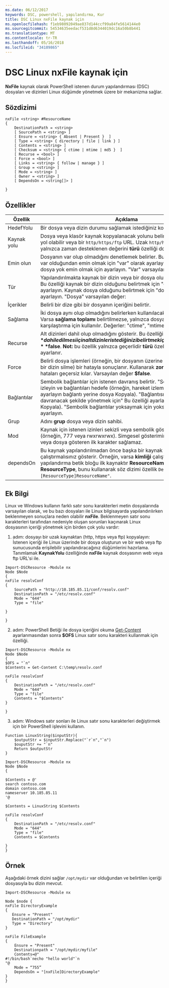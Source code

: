 ```yaml
---
ms.date: 06/12/2017
keywords: DSC, powershell, yapılandırma, Kur
title: DSC Linux nxFile kaynak için
ms.openlocfilehash: f1eb98092049ae837d144ccf99a84fe5614144e0
ms.sourcegitcommit: 54534635eedacf531d8d6344019dc16a50b8b441
ms.translationtype: MT
ms.contentlocale: tr-TR
ms.lasthandoff: 05/16/2018
ms.locfileid: "34189865"
---
```

# <a name="dsc-for-linux-nxfile-resource"></a>DSC Linux nxFile kaynak için

**NxFile** kaynak olarak PowerShell istenen durum yapılandırması (DSC) dosyaları ve dizinleri Linux düğümde yönetmek üzere bir mekanizma sağlar.

## <a name="syntax"></a>Sözdizimi

```
nxFile <string> #ResourceName
{
    DestinationPath = <string>
    [ SourcePath = <string> ]
    [ Ensure = <string> { Absent | Present }  ]
    [ Type = <string> { directory | file | link } ]
    [ Contents = <string> ]
    [ Checksum = <string> { ctime | mtime | md5 }  ]
    [ Recurse = <bool> ]
    [ Force = <bool> ]
    [ Links = <string> { follow | manage } ]
    [ Group = <string> ]
    [ Mode = <string> ]
    [ Owner = <string> ]
    [ DependsOn = <string[]> ]

}
```

## <a name="properties"></a>Özellikler

|  Özellik |  Açıklama |
|---|---|
| HedefYolu| Bir dosya veya dizin durumu sağlamak istediğiniz konumu belirtir.|
| Kaynak yolu| Dosya veya klasör kaynak kopyalanacak yolunu belirtir. Bu yol, yerel bir yol olabilir veya bir `http/https/ftp` URL. Uzak `http/https/ftp` URL'leri, yalnızca zaman desteklenen değerini **türü** özelliği dosyasıdır.|
| Emin olun| Dosyanın var olup olmadığını denetlemek belirler. Bu özelliği dosyanın var olduğundan emin olmak için "var" olarak ayarlayın. "Mevcut için" dosya yok emin olmak için ayarlayın. "Var" varsayılan değerdir.|
| Tür| Yapılandırılmakta kaynak bir dizin veya bir dosya olup olmadığını belirtir. Bu özelliği kaynak bir dizin olduğunu belirtmek için "dizin" olarak ayarlayın. Kaynak dosya olduğunu belirtmek için "dosyası için" olarak ayarlayın. "Dosya" varsayılan değer:|
| İçerikler| Belirli bir dize gibi bir dosyanın içeriğini belirtir.|
| Sağlama| İki dosya aynı olup olmadığını belirlerken kullanılacak türünü tanımlar. Varsa **sağlama toplamı** belirtilmezse, yalnızca dosya veya dizin adı karşılaştırma için kullanılır. Değerler: "ctime", "mtime" veya "md5".|
| Recurse| Alt dizinleri dahil olup olmadığını gösterir. Bu özelliği ayarlamak **$true** dahil edilmesi için alt dizinler istediğinizi belirtmek için. Varsayılan değer **$false**. **Not:** bu özellik yalnızca geçerlidir **türü** özelliği dizinine ayarlanır.|
| Force| Belirli dosya işlemleri (örneğin, bir dosyanın üzerine veya boş olmayan bir dizin silme) bir hatayla sonuçlanır. Kullanarak **zorla** özelliği gibi hataları geçersiz kılar. Varsayılan değer **$false**.|
| Bağlantılar| Sembolik bağlantılar için istenen davranış belirtir. "Sembolik bağlantılar izleyin ve bağlantıları hedefe (örneğin, hareket izlemek için" Bu özelliği ayarlayın bağlantı yerine dosya Kopyala). "Bağlantısına (örneğin, davranacak şekilde yönetmek için" Bu özelliği ayarlayın Bağlantıyı Kopyala). "Sembolik bağlantılar yoksaymak için yoksay'a için" Bu özelliği ayarlayın.|
| Grup| Adını **grup** dosya veya dizin sahibi.|
| Mod| Kaynak için istenen izinleri sekizli veya sembolik gösterimde belirtir. (örneğin, 777 veya rwxrwxrwx). Simgesel gösterimini kullanarak, dizin veya dosya gösteren ilk karakter sağlamaz.|
| dependsOn | Bu kaynak yapılandırılmadan önce başka bir kaynak yapılandırmasını çalıştırmalısınız gösterir. Örneğin, varsa **kimliği** çalıştırmak istediğiniz yapılandırma betik bloğu ilk kaynaktır **ResourceName** ve türünü **ResourceType**, bunu kullanarak söz dizimi özellik `DependsOn = "[ResourceType]ResourceName"`.|

## <a name="additional-information"></a>Ek Bilgi


Linux ve Windows kullanın farklı satır sonu karakterleri metin dosyalarında varsayılan olarak, ve bu bazı dosyaları ile Linux bilgisayarda yapılandırılırken beklenmeyen sonuçlara neden olabilir __nxFile__. Beklenmeyen satır sonu karakterleri tarafından nedeniyle oluşan sorunları kaçınarak Linux dosyasının içeriği yönetmek için birden çok yolu vardır:

1. adım: dosyayı bir uzak kaynaktan (http, https veya ftp) kopyalayın: İstenen içeriği ile Linux üzerinde bir dosya oluşturun ve bir web veya ftp sunucusunda erişilebilir yapılandıracağınız düğümlerini hazırlama. Tanımlamak __KaynakYolu__ özelliğinde __nxFile__ kaynak dosyasının web veya ftp URL'si ile.

```
Import-DSCResource -Module nx
Node $Node
{
nxFile resolvConf
{
    SourcePath = "http://10.185.85.11/conf/resolv.conf"
    DestinationPath = "/etc/resolv.conf"
    Mode = "644"
    Type = "file"

}

}
```


2. adım: PowerShell Betiği ile dosya içeriğini okuma [Get-Content](https://technet.microsoft.com/library/hh849787.aspx) ayarlanmasından sonra __$OFS__ Linux satır sonu karakteri kullanmak için özelliği.


```
Import-DSCResource -Module nx
Node $Node
{
$OFS = "`n"
$Contents = Get-Content C:\temp\resolv.conf

nxFile resolvConf
{
    DestinationPath = "/etc/resolv.conf"
    Mode = "644"
    Type = "file"
    Contents = "$Contents"
}

}
```


3. adım: Windows satır sonları ile Linux satır sonu karakterleri değiştirmek için bir PowerShell işlevini kullanın.

```
Function LinuxString($inputStr){
    $outputStr = $inputStr.Replace("`r`n","`n")
    $ouputStr += "`n"
    Return $outputStr
}

Import-DSCResource -Module nx
Node $Node
{

$Contents = @'
search contoso.com
domain contoso.com
nameserver 10.185.85.11
'@

$Contents = LinuxString $Contents

nxFile resolvConf
{
    DestinationPath = "/etc/resolv.conf"
    Mode = "644"
    Type = "file"
    Contents = $Contents

}
}
```

## <a name="example"></a>Örnek

Aşağıdaki örnek dizini sağlar `/opt/mydir` var olduğundan ve belirtilen içeriği dosyasıyla bu dizin mevcut.

```
Import-DSCResource -Module nx

Node $node {
nxFile DirectoryExample
{
   Ensure = "Present"
   DestinationPath = "/opt/mydir"
   Type = "Directory"
}

nxFile FileExample
{
    Ensure = "Present"
    Destinationpath = "/opt/mydir/myfile"
    Contents=@"
#!/bin/bash`necho "hello world"`n
"@
    Mode = “755”
    DependsOn = "[nxFile]DirectoryExample"
}
}
```
